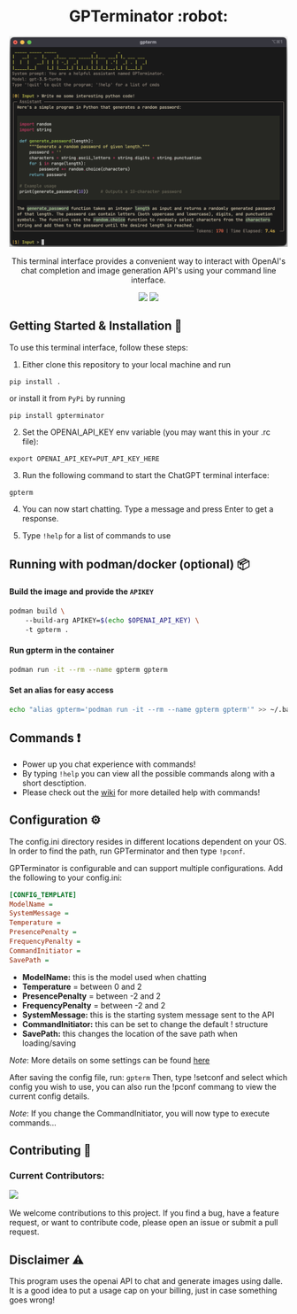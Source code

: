 <h1 align="center">GPTerminator :robot:</h1>
<p align="center">
<img src="./imgs/panel_output.png" width="600" />
</p>
<p align="center">This terminal interface provides a convenient way to interact with OpenAI's chat completion and image generation API's using your command line interface.</p>
<p align="center">
<img src="https://img.shields.io/github/last-commit/AineeJames/ChatGPTerminator?style=for-the-badge&logo=github&color=7dc4e4&logoColor=D9E0EE&labelColor=302D41" />
<img src="https://img.shields.io/github/stars/AineeJames/ChatGPTerminator?style=for-the-badge&logo=apachespark&color=eed49f&logoColor=D9E0EE&labelColor=302D41" />
</p>


## Getting Started & Installation :rocket:

To use this terminal interface, follow these steps:

1. Either clone this repository to your local machine and run 
```
pip install .
```
or install it from `PyPi` by running
```
pip install gpterminator
```

2. Set the OPENAI_API_KEY env variable (you may want this in your .rc file):
```
export OPENAI_API_KEY=PUT_API_KEY_HERE
```

3. Run the following command to start the ChatGPT terminal interface:
```
gpterm
```

4. You can now start chatting. Type a message and press Enter to get a response.

5. Type `!help` for a list of commands to use

## Running with podman/docker (optional) :package:
#### Build the image and provide the `APIKEY`
```bash
podman build \ 
	--build-arg APIKEY=$(echo $OPENAI_API_KEY) \ 
	-t gpterm .
```
#### Run gpterm in the container
```bash
podman run -it --rm --name gpterm gpterm 
```
#### Set an alias for easy access
```bash
echo "alias gpterm='podman run -it --rm --name gpterm gpterm'" >> ~/.bashrc
```

## Commands :exclamation:

- Power up you chat experience with commands!
- By typing `!help` you can view all the possible commands along with a short desctiption.
- Please check out the [wiki](https://github.com/AineeJames/ChatGPTerminator/wiki/Commands) for more detailed help with commands!

## Configuration :gear:

The config.ini directory resides in different locations dependent on your OS. In order to find the path, run GPTerminator and then type `!pconf`.

GPTerminator is configurable and can support multiple configurations. Add the following to your config.ini:

   ```ini
   [CONFIG_TEMPLATE]
   ModelName = 
   SystemMessage = 
   Temperature =
   PresencePenalty = 
   FrequencyPenalty = 
   CommandInitiator = 
   SavePath = 
   ```

- **ModelName:** this is the model used when chatting
- **Temperature** = between 0 and 2
- **PresencePenalty** = between -2 and 2
- **FrequencyPenalty** = between -2 and 2
- **SystemMessage:** this is the starting system message sent to the API
- **CommandInitiator:** this can be set to change the default !<cmd> structure
- **SavePath:** this changes the location of the save path when loading/saving

_Note_: More details on some settings can be found [here](https://platform.openai.com/docs/api-reference/chat/create)

After saving the config file, run: `gpterm`
Then, type !setconf and select which config you wish to use, you can also run the !pconf commang to view the current config details.

_Note_: If you change the CommandInitiator, you will now type <CommandInitiator><cmd> to execute commands...


## Contributing :raised_hands:

### Current Contributors:


<a href="https://github.com/AineeJames/ChatGPTerminator/graphs/contributors">
<img src="https://contrib.rocks/image?repo=AineeJames/ChatGPTerminator" />
</a>


We welcome contributions to this project. If you find a bug, have a feature request, or want to contribute code, please open an issue or submit a pull request.

## Disclaimer :warning: 

This program uses the openai API to chat and generate images using dalle. It is a good idea to put a usage cap on your billing, just in case something goes wrong!
